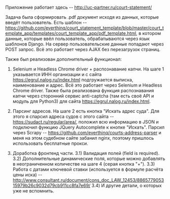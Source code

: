 Приложение работает здесь -- http://uc-partner.ru/court-statement/

Задача была сформировать .pdf документ исходя из данных, которые введёт пользователь. Есть шаблон -- https://github.com/everthinq/court_statement_template/blob/master/court_template_app/templates/court_template_app/pdf_template.html, в котором данные, которые ввёл пользователь, обрабатываются через язык шаблонов Django. На сервер пользовательские данные попадают через POST запрос. Всё это работает через AJAX без перезагрузок страниц.

Также был реализован дополнительный функционал:
1) Selenium и Headless Chrome driver + распознавание капчи.
На шаге 1 указывается ИНН организации и с сайта https://egrul.nalog.ru/index.html подгружается выписка, наименование и адрес. Всё это работает через Selenium и Headless Chrome driver. Также была реализована функция распознавания капчи через сторонний сервис anti-captcha (там есть своё API и модуль для Python3) для сайта https://egrul.nalog.ru/index.html.

2) Парсинг адресов.
На шаге 2 есть кнопка "Искать адрес суда". Для этого я спарсил адреса судов с этого сайта -- https://sudact.ru/regular/area/, положил всю информацию в JSON и подключил функцию JQuery Autocomplete к кнопке "Искать".  Парсил через Scrapy -- https://github.com/everthinq/courts-address-parser и меня на этом судебном сайте забанил nginx, поэтому пришлось использовать бесплатные прокси.

3) Доработка фронтенд части.
3.1) Валидация полей (field is required).
3.2) Дополнительные динамические поля, которые можно добавлять в неограниченном количестве на шаге 4 (серая кнопка "+").
3.3) Работа с датами ключевой ставки (используется в формуле расчёта цены иска) -- 
http://www.consultant.ru/document/cons_doc_LAW_12453/886577905315979b26c9032d79cb911cc8fa7e69/
3.4) И другие детали, о которых уже не вспомнить.
